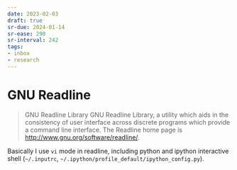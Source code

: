 ```yaml
---
date: 2023-02-03
draft: true
sr-due: 2024-01-14
sr-ease: 290
sr-interval: 242
tags:
- inbox
- research
---
```


# GNU Readline

> GNU Readline Library GNU Readline Library, a utility which aids in the
> consistency of user interface across discrete programs which provide a command
> line interface. The Readline home page is
> <http://www.gnu.org/software/readline/>.

Basically I use `vi` mode in readline, including python and ipython interactive
shell (`~/.inputrc`, `~/.ipython/profile_default/ipython_config.py`).